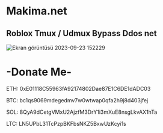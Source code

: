 # Makima.net
Roblox Tmux / Udmux Bypass Ddos net
----------------------
![Ekran görüntüsü 2023-09-23 152229](https://github.com/M4ng423/Makima.net/assets/127241932/9b5bc4df-3505-4739-8901-79b49440467c)
# -Donate Me-
ETH: 0xE01118C55963fA92174802Dae87E1C6DE1dADC03

BTC: bc1qs9069mdegedmv7w0wtwap0qfa2h9j8d403jfej

SOL: 8QyA9dCetgVMxU2AjzfM3DrY1i3mXuE8nsgLkvAX1hTa

LTC: LN5UPbL31TcPzpBKFbsNKZ5BxwUzKcyi1s
